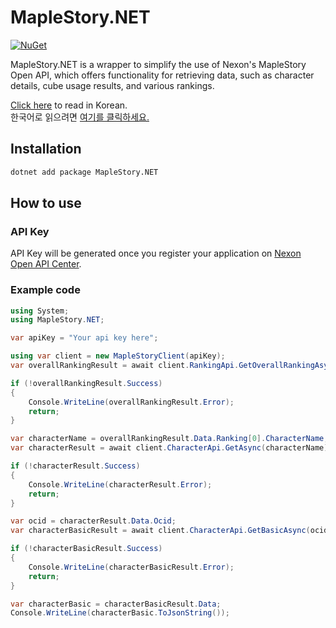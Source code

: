 # MapleStory.NET

[![NuGet](https://img.shields.io/nuget/v/MapleStory.NET)](https://www.nuget.org/packages/MapleStory.NET)

MapleStory.NET is a wrapper to simplify the use of Nexon's MapleStory Open API, which offers functionality for retrieving data, such as character details, cube usage results, and various rankings.

[Click here](README-ko.md) to read in Korean.  
한국어로 읽으려면 [여기를 클릭하세요.](README-ko.md)

## Installation

```xml
dotnet add package MapleStory.NET
```

## How to use

### API Key

API Key will be generated once you register your application on [Nexon Open API Center](https://openapi.nexon.com/my-application/).

### Example code

```csharp
using System;
using MapleStory.NET;

var apiKey = "Your api key here";

using var client = new MapleStoryClient(apiKey);
var overallRankingResult = await client.RankingApi.GetOverallRankingAsync(); //fetch overall ranking

if (!overallRankingResult.Success)
{
    Console.WriteLine(overallRankingResult.Error);
    return;
}

var characterName = overallRankingResult.Data.Ranking[0].CharacterName;
var characterResult = await client.CharacterApi.GetAsync(characterName); //fetch character identifier(ocid)

if (!characterResult.Success)
{
    Console.WriteLine(characterResult.Error);
    return;
}

var ocid = characterResult.Data.Ocid;
var characterBasicResult = await client.CharacterApi.GetBasicAsync(ocid); //fetch basic information

if (!characterBasicResult.Success)
{
    Console.WriteLine(characterBasicResult.Error);
    return;
}

var characterBasic = characterBasicResult.Data;
Console.WriteLine(characterBasic.ToJsonString());
```
